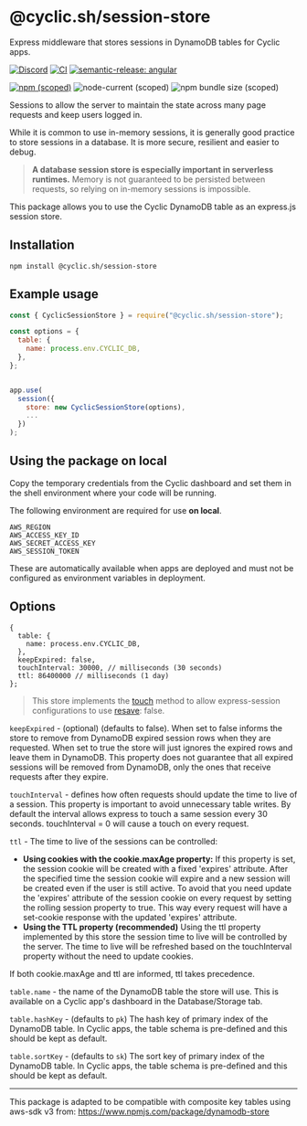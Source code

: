# @cyclic.sh/session-store

Express middleware that stores sessions in DynamoDB tables for Cyclic apps.

[![Discord](https://img.shields.io/discord/895292239633338380)](https://discord.cyclic.sh/support) [![CI](https://github.com/cyclic-software/session-store/actions/workflows/run_tests.yaml/badge.svg)](https://github.com/cyclic-software/session-store/actions/workflows/run_tests.yaml) [![semantic-release: angular](https://img.shields.io/badge/semantic--release-angular-e10079?logo=semantic-release)](https://github.com/semantic-release/semantic-release)

[![npm (scoped)](https://img.shields.io/npm/v/@cyclic.sh/session-store)](https://www.npmjs.com/package/@cyclic.sh/session-store) ![node-current (scoped)](https://img.shields.io/node/v/@cyclic.sh/session-store) ![npm bundle size (scoped)](https://img.shields.io/bundlephobia/minzip/@cyclic.sh/session-store)

Sessions to allow the server to maintain the state across many page requests and keep users logged in.

While it is common to use in-memory sessions, it is generally good practice to store sessions in a database. It is more secure, resilient and easier to debug. 

> **A database session store is especially important in serverless runtimes.** Memory is not guaranteed to be persisted between requests, so relying on in-memory sessions is impossible. 

This package allows you to use the Cyclic DynamoDB table as an express.js session store.

## Installation
`npm install @cyclic.sh/session-store`
## Example usage

```js
const { CyclicSessionStore } = require("@cyclic.sh/session-store");

const options = {
  table: {
    name: process.env.CYCLIC_DB,
  },
};


app.use(
  session({
    store: new CyclicSessionStore(options),
    ...
  })
);
```

## Using the package on local
Copy the temporary credentials from the Cyclic dashboard and set them in the shell environment where your code will be running.

The following environment are required for use **on local**. 
```
AWS_REGION
AWS_ACCESS_KEY_ID
AWS_SECRET_ACCESS_KEY
AWS_SESSION_TOKEN
```
These are automatically available when apps are deployed and must not be configured as environment variables in deployment.



## Options

```
{
  table: {
    name: process.env.CYCLIC_DB,
  },
  keepExpired: false, 
  touchInterval: 30000, // milliseconds (30 seconds)
  ttl: 86400000 // milliseconds (1 day)
};
```
> This store implements the [touch](https://github.com/expressjs/session#storetouchsid-session-callback) method to allow express-session configurations to use [resave](https://github.com/expressjs/session#resave): false.

`keepExpired` - (optional) (defaults to false). When set to false informs the store to remove from DynamoDB expired session rows when they are requested. When set to true the store will just ignores the expired rows and leave them in DynamoDB. This property does not guarantee that all expired sessions will be removed from DynamoDB, only the ones that receive requests after they expire.

`touchInterval` - defines how often requests should update the time to live of a session. This property is important to avoid unnecessary table writes. By default the interval allows express to touch a same session every 30 seconds. touchInterval = 0 will cause a touch on every request.

`ttl` - The time to live of the sessions can be controlled:
- **Using cookies with the cookie.maxAge property:**
If this property is set, the session cookie will be created with a fixed 'expires' attribute. After the specified time the session cookie will expire and a new session will be created even if the user is still active. To avoid that you need update the 'expires' attribute of the session cookie on every request by setting the rolling session property to true. This way every request will have a set-cookie response with the updated 'expires' attribute.
- **Using the TTL property (recommended)**
Using the ttl property implemented by this store the session time to live will be controlled by the server. The time to live will be refreshed based on the touchInterval property without the need to update cookies.

If both cookie.maxAge and ttl are informed, ttl takes precedence.

`table.name` - the name of the DynamoDB table the store will use. This is available on a Cyclic app's dashboard in the Database/Storage tab.

`table.hashKey` - (defaults to `pk`) The hash key of primary index of the DynamoDB table. In Cyclic apps, the table schema is pre-defined and this should be kept as default. 

`table.sortKey` - (defaults to `sk`) The sort key of primary index of the DynamoDB table. In Cyclic apps, the table schema is pre-defined and this should be kept as default. 

--------------
This package is adapted to be compatible with composite key tables using aws-sdk v3 from: https://www.npmjs.com/package/dynamodb-store
